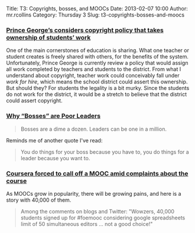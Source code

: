 Title: T3: Copyrights, bosses, and MOOCs
Date: 2013-02-07 10:00
Author: mr.rcollins
Category: Thursday 3
Slug: t3-copyrights-bosses-and-moocs

### [Prince George’s considers copyright policy that takes ownership of students’ work](http://www.washingtonpost.com/local/education/prince-georges-considers-copyright-policy-that-takes-ownership-of-students-work/2013/02/02/dc592dea-6b08-11e2-ada3-d86a4806d5ee_story.html)

One of the main cornerstones of education is sharing. What one teacher
or student creates is freely shared with others, for the benefits of the
system. Unfortunately, Prince George is currently review a policy that
would assign all work completed by teachers and students to the
district. From what I understand about copyright, teacher work could
conceivably fall under *work for hire*, which means the school district
could assert this ownership. But should they? For students the legality
is a bit murky. Since the students do not work for the district, it
would be a stretch to believe that the district could assert copyright.

### [Why “Bosses” are Poor Leaders](http://stevekeating.me/2013/02/04/why-bosses-are-poor-leaders/)

> Bosses are a dime a dozen. Leaders can be one in a million.

Reminds me of another quote I've read:

> You do things for your boss because you have to, you do things for a
> leader because you want to.

### [Coursera forced to call off a MOOC amid complaints about the course](http://www.insidehighered.com/news/2013/02/04/coursera-forced-call-mooc-amid-complaints-about-course)

As MOOCs grow in popularity, there will be growing pains, and here is a
story with 40,000 of them.

> Among the comments on blogs and Twitter: "Wowzers, 40,000 students
> signed up for \#foemooc considering google spreadsheets limit of 50
> simultaneous editors ... not a good choice!"


